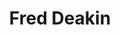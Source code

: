 ---
title: "Fred Deakin"
summary: "None"
image: "fred-deakin.jpg"
apple_music_artist_url: "https://music.apple.com/gb/artist/fred-deakin/260789830"
wikipedia_url: "none"
---